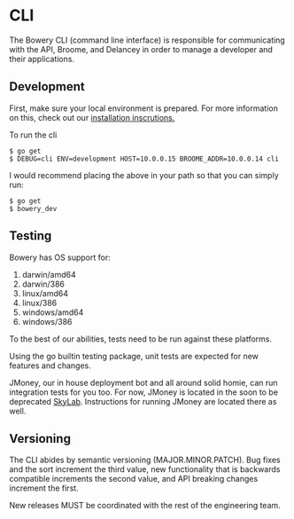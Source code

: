 # CLI

The Bowery CLI (command line interface) is responsible for communicating with the API, Broome, and Delancey in order to manage a developer and their applications.

## Development

First, make sure your local environment is prepared. For more information on this, check out our [installation inscrutions.](https://gist.github.com/sjkaliski/f57f138a93cd81da5a07)

To run the cli

```
$ go get
$ DEBUG=cli ENV=development HOST=10.0.0.15 BROOME_ADDR=10.0.0.14 cli
```

I would recommend placing the above in your path so that you can simply run:

```
$ go get
$ bowery_dev
```

## Testing

Bowery has OS support for:

1. darwin/amd64
2. darwin/386
3. linux/amd64
4. linux/386
5. windows/amd64
6. windows/386

To the best of our abilities, tests need to be run against these platforms.

Using the go builtin testing package, unit tests are expected for new features and changes.

JMoney, our in house deployment bot and all around solid homie, can run integration tests for you too. For now, JMoney is located in the soon to be deprecated [SkyLab](https://github.com/Bowery/SkyLab). Instructions for running JMoney are located there as well.

## Versioning

The CLI abides by semantic versioning (MAJOR.MINOR.PATCH). Bug fixes and the sort increment the third value, new functionality that is backwards compatible increments the second value, and API breaking changes increment the first.

New releases MUST be coordinated with the rest of the engineering team.
